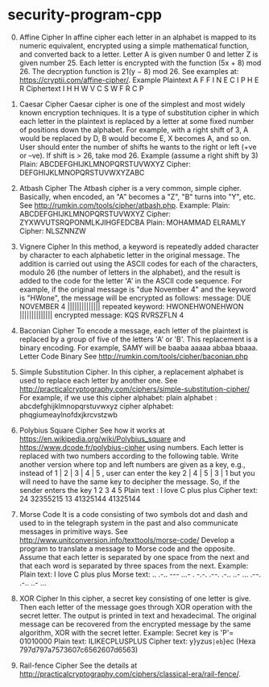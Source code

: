 # security-program-cpp

0. Affine Cipher
In affine cipher each letter in an alphabet is mapped to its numeric equivalent, encrypted using a
simple mathematical function, and converted back to a letter. Letter A is given number 0 and letter Z
is given number 25. Each letter is encrypted with the function (5x + 8) mod 26. The decryption
function is 21(y − 8) mod 26. See examples at: https://cryptii.com/affine-cipher/.
Example
Plaintext A F F I N E C I P H E R
Ciphertext I H H W V C S W F R C P

1. Caesar Cipher
Caesar cipher is one of the simplest and most widely known encryption techniques. It is a type of
substitution cipher in which each letter in the plaintext is replaced by a letter at some fixed number
of positions down the alphabet. For example, with a right shift of 3, A would be replaced by D, B
would become E, X becomes A, and so on. User should enter the number of shifts he wants to
the right or left (+ve or –ve). If shift is > 26, take mod 26.
Example (assume a right shift by 3)
Plain: ABCDEFGHIJKLMNOPQRSTUVWXYZ
Cipher: DEFGHIJKLMNOPQRSTUVWXYZABC

2. Atbash Cipher
The Atbash cipher is a very common, simple cipher. Basically, when encoded, an "A" becomes a
"Z", "B" turns into "Y", etc. See http://rumkin.com/tools/cipher/atbash.php. Example:
Plain: ABCDEFGHIJKLMNOPQRSTUVWXYZ
Cipher: ZYXWVUTSRQPONMLKJIHGFEDCBA
Plain: MOHAMMAD ELRAMLY
Cipher: NLSZNNZW 


3. Vignere Cipher
In this method, a keyword is repeatedly added character by character to each alphabetic letter in the
original message. The addition is carried out using the ASCII codes for each of the characters,
modulo 26 (the number of letters in the alphabet), and the result is added to the code for the letter 'A'
in the ASCII code sequence. For example, if the original message is "due November 4" and the
keyword is "HWone", the message will be encrypted as follows:
 message: DUE NOVEMBER 4
 ||||||||||||||
 repeated keyword: HWONEHWONEHWON
 ||||||||||||||
encrypted message: KQS RVRSZFLN 4



4. Baconian Cipher
To encode a message, each letter of the plaintext is replaced by a group of five of the letters 'A' or
'B'. This replacement is a binary encoding. For example, SAMY will be baaba aaaaa abbaa bbaaa.
Letter Code Binary
See http://rumkin.com/tools/cipher/baconian.php


5. Simple Substitution Cipher.
In this cipher, a replacement alphabet is used to replace each letter by another one. See
http://practicalcryptography.com/ciphers/simple-substitution-cipher/
For example, if we use this cipher alphabet:
plain alphabet : abcdefghijklmnopqrstuvwxyz
cipher alphabet: phqgiumeaylnofdxjkrcvstzwb


6. Polybius Square Cipher
See how it works at https://en.wikipedia.org/wiki/Polybius_square and
https://www.dcode.fr/polybius-cipher using numbers. Each letter is replaced with two numbers
according to the following table. Write another version where top and left numbers are given as a
key, e.g., instead of 1 | 2 | 3 | 4 | 5 , user can enter the key 2 | 4 | 5 | 3 | 1 but you will need to have
the same key to decipher the message. So, if the sender enters the key 1 2 3 4 5
Plain text : I love C plus plus
Cipher text: 24 32355215 13 41325144 41325144



7. Morse Code
It is a code consisting of two symbols dot and dash and used to in the telegraph system in the past
and also communicate messages in primitive ways. See http://www.unitconversion.info/texttools/morse-code/
Develop a program to translate a message to Morse code and the opposite. Assume that each letter is
separated by one space from the next and that each word is separated by three spaces from the next.
Example:
Plain text: I love C plus plus
Morse text:
.. .-.. --- ...- . -.-. .--. .-.. ..- ... .--. .-.. ..- ...


8. XOR Cipher
In this cipher, a secret key consisting of one letter is give. Then each letter of the message goes
through XOR operation with the secret letter. The output is printed in text and hexadecimal. The
original message can be recovered from the encrypted message by the same algorithm, XOR with the
secret letter.
Example:
Secret key is 'P'= 01010000
Plain text: ILIKECPLUSPLUS
Cipher text: y}yzus`|eb`}ec (Hexa 797d797a7573607c6562607d6563)



9. Rail-fence Cipher
See the details at http://practicalcryptography.com/ciphers/classical-era/rail-fence/.
